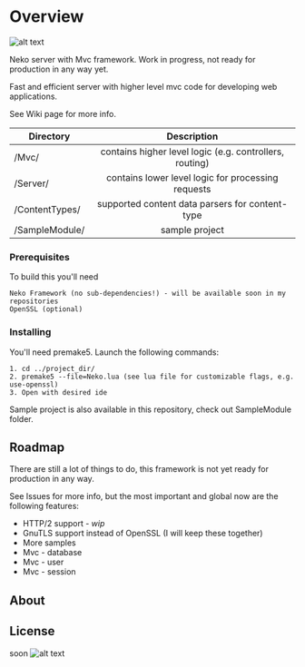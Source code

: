 # Overview

![alt text](https://c.radikal.ru/c25/1807/13/e500422fd6a7.png)

Neko server with Mvc framework. Work in progress, not ready for production in any way yet.

Fast and efficient server with higher level mvc code for developing web applications.

See Wiki page for more info.

| Directory                  | Description       
| --------------------- |:-----------------------------------------------------------------:|
| /Mvc/                     | contains higher level logic (e.g. controllers, routing)
| /Server/                  | contains lower level logic for processing requests      
| /ContentTypes/        | supported content data parsers for content-type      
| /SampleModule/     | sample project 


### Prerequisites

To build this you'll need

```
Neko Framework (no sub-dependencies!) - will be available soon in my repositories
OpenSSL (optional)
```

### Installing

You'll need premake5. Launch the following commands:

```
1. cd ../project_dir/
2. premake5 --file=Neko.lua (see lua file for customizable flags, e.g. use-openssl)
3. Open with desired ide
```
Sample project is also available in this repository, check out SampleModule folder.

## Roadmap

There are still a lot of things to do, this framework is not yet ready for production in any way.

See Issues for more info, but the most important and global now are the following features:

* HTTP/2 support - *wip* 
* GnuTLS support instead of OpenSSL (I will keep these together)
* More samples
* Mvc - database
* Mvc - user 
* Mvc - session

## About

## License

soon
![alt text](https://d.radikal.ru/d34/1806/1b/a9e011b101ec.png)
